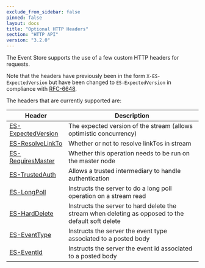 ```yaml
---
exclude_from_sidebar: false
pinned: false
layout: docs
title: "Optional HTTP Headers"
section: "HTTP API"
version: "3.2.0"
---
```


The Event Store supports the use of a few custom HTTP headers for requests. 

Note that the headers have previously been in the form `X-ES-ExpectedVersion` but have been changed to `ES-ExpectedVersion` in compliance with [RFC-6648](http://tools.ietf.org/html/rfc6648).

The headers that are currently supported are:

| Header                                   | Description                                                                                        |
| ---------------------------------------- | -------------------------------------------------------------------------------------------------- |
| [ES-ExpectedVersion](./optional-http-headers/expected-version) | The expected version of the stream (allows optimistic concurrency)                                 |
| [ES-ResolveLinkTo](./optional-http-headers/resolve-linkto)     | Whether or not to resolve linkTos in stream                                                        |
| [ES-RequiresMaster](./optional-http-headers/requires-master)   | Whether this operation needs to be run on the master node                                          |
| [ES-TrustedAuth](./optional-http-headers/trusted-intermediary) | Allows a trusted intermediary to handle authentication                                             |
| [ES-LongPoll](./optional-http-headers/longpoll)                | Instructs the server to do a long poll operation on a stream read                                  |
| [ES-HardDelete](./optional-http-headers/harddelete)            | Instructs the server to hard delete the stream when deleting as opposed to the default soft delete |
| [ES-EventType](./optional-http-headers/eventtype)              | Instructs the server the event type associated to a posted body                                    |
| [ES-EventId](./optional-http-headers/eventid)                  | Instructs the server the event id associated to a posted body                                      |